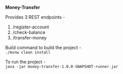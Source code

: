 **Money-Transfer**

Provides 3 REST endpoints -
<br>
1. /register-account
2. /check-balance
3. /transfer-money

Build command to build the project -
<br>
`./mvnw clean install`

To run the project -
<br>
`java -jar money-transfer-1.0.0-SNAPSHOT-runner.jar`